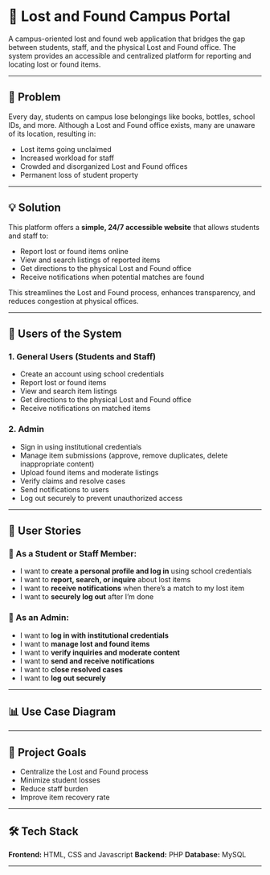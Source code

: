 # 🧭 Lost and Found Campus Portal

A campus-oriented lost and found web application that bridges the gap between students, staff, and the physical Lost and Found office. The system provides an accessible and centralized platform for reporting and locating lost or found items.

---

## 🧨 Problem

Every day, students on campus lose belongings like books, bottles, school IDs, and more. Although a Lost and Found office exists, many are unaware of its location, resulting in:

* Lost items going unclaimed
* Increased workload for staff
* Crowded and disorganized Lost and Found offices
* Permanent loss of student property

---

## 💡 Solution

This platform offers a **simple, 24/7 accessible website** that allows students and staff to:

* Report lost or found items online
* View and search listings of reported items
* Get directions to the physical Lost and Found office
* Receive notifications when potential matches are found

This streamlines the Lost and Found process, enhances transparency, and reduces congestion at physical offices.

---

## 👥 Users of the System

### 1. General Users (Students and Staff)

* Create an account using school credentials
* Report lost or found items
* View and search item listings
* Get directions to the physical Lost and Found office
* Receive notifications on matched items

### 2. Admin

* Sign in using institutional credentials
* Manage item submissions (approve, remove duplicates, delete inappropriate content)
* Upload found items and moderate listings
* Verify claims and resolve cases
* Send notifications to users
* Log out securely to prevent unauthorized access

---

## 🧾 User Stories

### 👤 As a Student or Staff Member:

* I want to **create a personal profile and log in** using school credentials
* I want to **report, search, or inquire** about lost items
* I want to **receive notifications** when there’s a match to my lost item
* I want to **securely log out** after I’m done

### 🔐 As an Admin:

* I want to **log in with institutional credentials**
* I want to **manage lost and found items**
* I want to **verify inquiries and moderate content**
* I want to **send and receive notifications**
* I want to **close resolved cases**
* I want to **log out securely**

---

## 📊 Use Case Diagram


---

## 🚀 Project Goals

* Centralize the Lost and Found process
* Minimize student losses
* Reduce staff burden
* Improve item recovery rate

---

## 🛠️ Tech Stack

**Frontend:** HTML, CSS and Javascript
**Backend:** PHP
**Database:** MySQL

---
